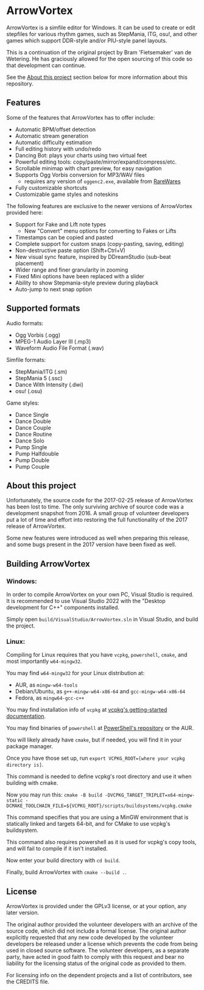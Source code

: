 # ArrowVortex

ArrowVortex is a simfile editor for Windows. It can be used to create or edit stepfiles for various rhythm games, such as StepMania, ITG, osu!, and other games which support DDR-style and/or PIU-style panel layouts.

This is a continuation of the original project by Bram 'Fietsemaker' van de Wetering. He has graciously allowed for the open sourcing of this code so that development can continue.

See the [About this project](#about-this-project) section below for more information about this repository.

## Features

Some of the features that ArrowVortex has to offer include:

- Automatic BPM/offset detection
- Automatic stream generation
- Automatic difficulty estimation
- Full editing history with undo/redo
- Dancing Bot: plays your charts using two virtual feet
- Powerful editing tools: copy/paste/mirror/expand/compress/etc.
- Scrollable minimap with chart preview, for easy navigation
- Supports Ogg Vorbis conversion for MP3/WAV files
   - requires any version of `oggenc2.exe`, available from [RareWares](https://www.rarewares.org/ogg-oggenc.php)
- Fully customizable shortcuts
- Customizable game styles and noteskins

The following features are exclusive to the newer versions of ArrowVortex provided here:

- Support for Fake and Lift note types
  - New "Convert" menu options for converting to Fakes or Lifts
- Timestamps can be copied and pasted
- Complete support for custom snaps (copy-pasting, saving, editing)
- Non-destructive paste option (Shift+Ctrl+V)
- New visual sync feature, inspired by DDreamStudio (sub-beat placement)
- Wider range and finer granularity in zooming
- Fixed Mini options have been replaced with a slider
- Ability to show Stepmania-style preview during playback
- Auto-jump to next snap option

## Supported formats

Audio formats:
- Ogg Vorbis (.ogg)
- MPEG-1 Audio Layer III (.mp3)
- Waveform Audio File Format (.wav)

Simfile formats:

- StepMania/ITG (.sm)
- StepMania 5 (.ssc)
- Dance With Intensity (.dwi)
- osu! (.osu)

Game styles:

- Dance Single
- Dance Double
- Dance Couple
- Dance Routine
- Dance Solo
- Pump Single
- Pump Halfdouble
- Pump Double
- Pump Couple

## About this project

Unfortunately, the source code for the 2017-02-25 release of ArrowVortex has been lost to time. The only surviving archive of source code was a development snapshot from 2016. A small group of volunteer developers put a lot of time and effort into restoring the full functionality of the 2017 release of ArrowVortex.

Some new features were introduced as well when preparing this release, and some bugs present in the 2017 version have been fixed as well.

## Building ArrowVortex

### Windows:

In order to compile ArrowVortex on your own PC, Visual Studio is required. It is recommended to use Visual Studio 2022 with the "Desktop development for C++" components installed.

Simply open `build/VisualStudio/ArrowVortex.sln` in Visual Studio, and build the project.

### Linux:

Compiling for Linux requires that you have `vcpkg`, `powershell`, `cmake`, and most importantly `w64-mingw32`.

You may find `w64-mingw32` for your Linux distribution at:
* AUR, as `mingw-w64-tools`
* Debian/Ubuntu, as `g++-mingw-w64-x86-64` and `gcc-mingw-w64-x86-64`
* Fedora, as `mingw64-gcc-c++`

You may find installation info of `vcpkg` at [vcpkg's getting-started documentation](https://learn.microsoft.com/en-us/vcpkg/get_started/get-started?pivots=shell-bash).

You may find binaries of `powershell` at [PowerShell's repository](https://github.com/PowerShell/PowerShell) or the AUR.

You will likely already have `cmake`, but if needed, you will find it in your package manager.

Once you have those set up, run `export VCPKG_ROOT=[where your vcpkg directory is]`.

This command is needed to define vcpkg's root directory and use it when building with cmake.

Now you may run this: `cmake -B build -DVCPKG_TARGET_TRIPLET=x64-mingw-static -DCMAKE_TOOLCHAIN_FILE=${VCPKG_ROOT}/scripts/buildsystems/vcpkg.cmake`

This command specifies that you are using a MinGW environment that is statically linked and targets 64-bit, and for CMake to use vcpkg's buildsystem.

This command also requires powershell as it is used for vcpkg's copy tools, and will fail to compile if it isn't installed.

Now enter your build directory with `cd build`.

Finally, build ArrowVortex with `cmake --build .`.

## License

ArrowVortex is provided under the GPLv3 license, or at your option, any later version.

The original author provided the volunteer developers with an archive of the source code, which did not include a formal license. The original author explicitly requested that any new code developed by the volunteer developers be released under a license which prevents the code from being used in closed source software. The volunteer developers, as a separate party, have acted in good faith to comply with this request and bear no liability for the licensing status of the original code as provided to them.

For licensing info on the dependent projects and a list of contributors, see the CREDITS file.
